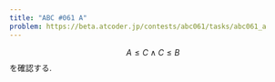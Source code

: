 ```yaml
---
title: "ABC #061 A"
problem: https://beta.atcoder.jp/contests/abc061/tasks/abc061_a
---
```

$$ A \leq C \land C \leq B $$ を確認する.
